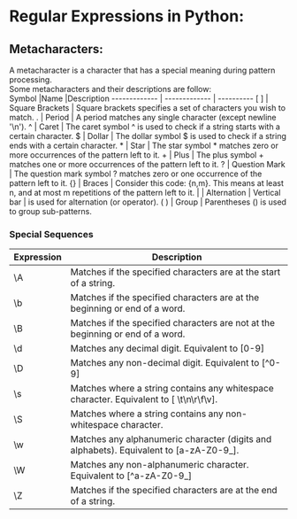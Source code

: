 # Regular Expressions in Python: #
## Metacharacters: ##
A metacharacter is a character that has a special meaning during pattern processing.</br>
Some metacharacters and their descriptions are follow:</br>
Symbol        |Name           |Description
------------- | ------------- | ----------
  [ ]          | Square Brackets  | Square brackets specifies a set of characters you wish to match.
  .            | Period  | A period matches any single character (except newline '\n').
  ^  | Caret  | The caret symbol ^ is used to check if a string starts with a certain character.
  $  | Dollar  | The dollar symbol $ is used to check if a string ends with a certain character.
  \*  | Star  | The star symbol * matches zero or more occurrences of the pattern left to it.
  \+  | Plus    | The plus symbol + matches one or more occurrences of the pattern left to it.
  ?  | Question Mark  | The question mark symbol ? matches zero or one occurrence of the pattern left to it.
  {}  | Braces  | Consider this code: {n,m}. This means at least n, and at most m repetitions of the pattern left to it.
  \|  | Alternation  | Vertical bar \| is used for alternation (or operator).
  ( )  | Group  | Parentheses () is used to group sub-patterns.
  ### Special Sequences ###
  Expression  | Description
------------- | -------------
\A  | Matches if the specified characters are at the start of a string.
\b  | Matches if the specified characters are at the beginning or end of a word.
\B  | Matches if the specified characters are not at the beginning or end of a word.
\d  | Matches any decimal digit. Equivalent to [0-9]
\D  | Matches any non-decimal digit. Equivalent to [^0-9]
\s  | Matches where a string contains any whitespace character. Equivalent to [ \t\n\r\f\v].
\S  | Matches where a string contains any non-whitespace character.
\w  | Matches any alphanumeric character (digits and alphabets). Equivalent to [a-zA-Z0-9_].
\W  | Matches any non-alphanumeric character. Equivalent to [^a-zA-Z0-9_]
\Z  | Matches if the specified characters are at the end of a string.
